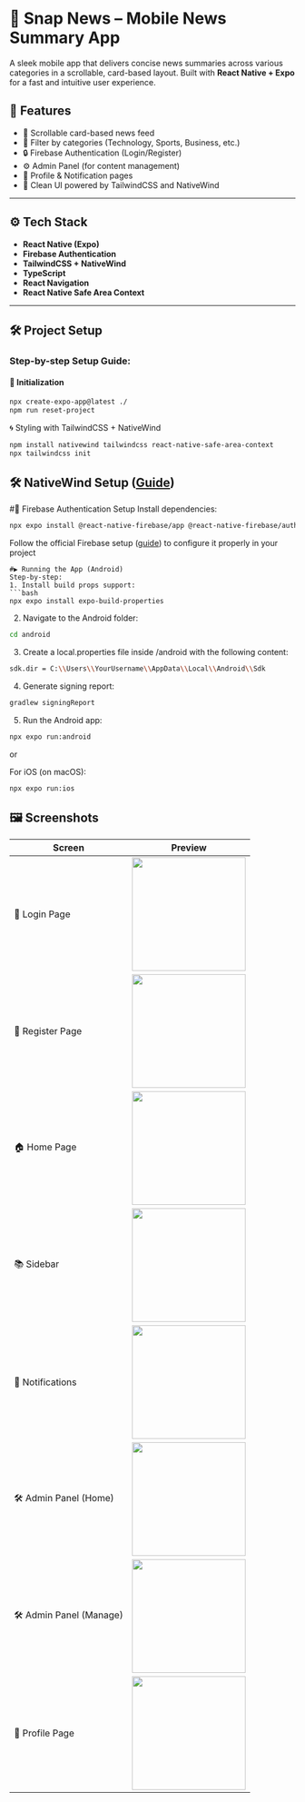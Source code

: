 # 📱 Snap News – Mobile News Summary App

A sleek mobile app that delivers concise news summaries across various categories in a scrollable, card-based layout. Built with **React Native + Expo** for a fast and intuitive user experience.


## 🚀 Features

- 📰 Scrollable card-based news feed
- 🎯 Filter by categories (Technology, Sports, Business, etc.)
- 🔒 Firebase Authentication (Login/Register)
- ⚙️ Admin Panel (for content management)
- 🧾 Profile & Notification pages
- 🌙 Clean UI powered by TailwindCSS and NativeWind

---

## ⚙️ Tech Stack

- **React Native (Expo)**
- **Firebase Authentication**
- **TailwindCSS + NativeWind**
- **TypeScript**
- **React Navigation**
- **React Native Safe Area Context**

---

## 🛠️ Project Setup

### Step-by-step Setup Guide:

#### 🔧 Initialization

```bash
npx create-expo-app@latest ./
npm run reset-project
```


🌀 Styling with TailwindCSS + NativeWind
```bash
npm install nativewind tailwindcss react-native-safe-area-context
npx tailwindcss init
```

## 🛠 NativeWind Setup ([Guide](https://www.nativewind.dev/quick-starts/expo))

#🔐 Firebase Authentication Setup
Install dependencies:
```bash
npx expo install @react-native-firebase/app @react-native-firebase/auth
```

Follow the official Firebase setup ([guide](https://rnfirebase.io/auth/usage)) to configure it properly in your project
```
#▶️ Running the App (Android)
Step-by-step:
1. Install build props support:
```bash
npx expo install expo-build-properties
```

2. Navigate to the Android folder:

```bash
cd android
```

3. Create a local.properties file inside /android with the following content:

```bash
sdk.dir = C:\\Users\\YourUsername\\AppData\\Local\\Android\\Sdk
```

4. Generate signing report:

```bash
gradlew signingReport
```

5. Run the Android app:

```bash
npx expo run:android
```

or 

For iOS (on macOS):
```bash
npx expo run:ios
```


## 🖼️ Screenshots

| Screen                   | Preview                                                                 |
|--------------------------|-------------------------------------------------------------------------|
| 🔐 Login Page            | <img src="assets/screenshots/login.jpg" width="200" style="height:auto;" /> |
| 📝 Register Page         | <img src="assets/screenshots/register.jpg" width="200" style="height:auto;" /> |
| 🏠 Home Page             | <img src="assets/screenshots/NewsCard.jpg" width="200" style="height:auto;" /> |
| 📚 Sidebar               | <img src="assets/screenshots/sidebar.jpg" width="200" style="height:auto;" /> |
| 🔔 Notifications         | <img src="assets/screenshots/notifications.jpg" width="200" style="height:auto;" /> |
| 🛠 Admin Panel (Home)    | <img src="assets/screenshots/admin-panel-home.jpg" width="200" style="height:auto;" /> |
| 🛠 Admin Panel (Manage)  | <img src="assets/screenshots/admin-panel-manage.jpg" width="200" style="height:auto;" /> |
| 👤 Profile Page          | <img src="assets/screenshots/profile.jpg" width="200" style="height:auto;" /> |




